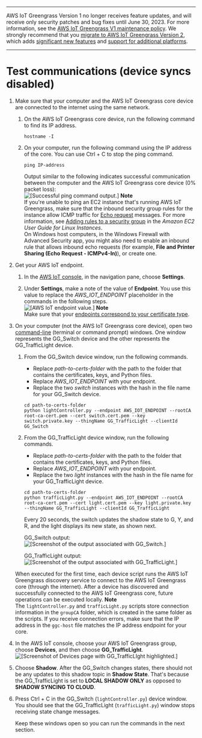 --------

AWS IoT Greengrass Version 1 no longer receives feature updates, and will receive only security patches and bug fixes until June 30, 2023\. For more information, see the [AWS IoT Greengrass V1 maintenance policy](https://docs.aws.amazon.com/greengrass/v1/developerguide/maintenance-policy.html)\. We strongly recommend that you [migrate to AWS IoT Greengrass Version 2](https://docs.aws.amazon.com/greengrass/v2/developerguide/move-from-v1.html), which adds [significant new features](https://docs.aws.amazon.com/greengrass/v2/developerguide/greengrass-v2-whats-new.html) and [support for additional platforms](https://docs.aws.amazon.com/greengrass/v2/developerguide/operating-system-feature-support-matrix.html)\.

--------

# Test communications \(device syncs disabled\)<a name="comms-disabled"></a>

1. <a name="ping-device"></a>Make sure that your computer and the AWS IoT Greengrass core device are connected to the internet using the same network\.

   1. On the AWS IoT Greengrass core device, run the following command to find its IP address\.

      ```
      hostname -I
      ```

   1. On your computer, run the following command using the IP address of the core\. You can use Ctrl \+ C to stop the ping command\.

      ```
      ping IP-address
      ```

      Output similar to the following indicates successful communication between the computer and the AWS IoT Greengrass core device \(0% packet loss\):  
![\[Successful ping command output.\]](http://docs.aws.amazon.com/greengrass/v1/developerguide/images/gg-get-started-075.5.png)
**Note**  
If you're unable to ping an EC2 instance that's running AWS IoT Greengrass, make sure that the inbound security group rules for the instance allow ICMP traffic for [Echo request](https://docs.aws.amazon.com/AWSEC2/latest/UserGuide/security-group-rules-reference.html#sg-rules-ping) messages\. For more information, see [ Adding rules to a security group](https://docs.aws.amazon.com/AWSEC2/latest/UserGuide/using-network-security.html#adding-security-group-rule) in the *Amazon EC2 User Guide for Linux Instances*\.  
On Windows host computers, in the Windows Firewall with Advanced Security app, you might also need to enable an inbound rule that allows inbound echo requests \(for example, **File and Printer Sharing \(Echo Request \- ICMPv4\-In\)**\), or create one\.

1. Get your AWS IoT endpoint\.

   1. <a name="iot-settings"></a>In the [AWS IoT console](https://console.aws.amazon.com/iot/), in the navigation pane, choose **Settings**\.

   1. <a name="iot-settings-endpoint"></a>Under **Settings**, make a note of the value of **Endpoint**\. You use this value to replace the *AWS\_IOT\_ENDPOINT* placeholder in the commands in the following steps\.  
![\[AWS IoT endpoint value.\]](http://docs.aws.amazon.com/greengrass/v1/developerguide/images/gg-get-started-075.7.png)
**Note**  
Make sure that your [endpoints correspond to your certificate type](gg-core.md#certificate-endpoints)\.

1. <a name="repeated-step"></a>On your computer \(not the AWS IoT Greengrass core device\), open two [command\-line](https://en.wikipedia.org/wiki/Command-line_interface) \(terminal or command prompt\) windows\. One window represents the GG\_Switch device and the other represents the GG\_TrafficLight device\.

   1. <a name="run-switch-device"></a>From the GG\_Switch device window, run the following commands\.
      + Replace *path\-to\-certs\-folder* with the path to the folder that contains the certificates, keys, and Python files\.
      + Replace *AWS\_IOT\_ENDPOINT* with your endpoint\.
      + Replace the two *switch* instances with the hash in the file name for your GG\_Switch device\.

      ```
      cd path-to-certs-folder
      python lightController.py --endpoint AWS_IOT_ENDPOINT --rootCA root-ca-cert.pem --cert switch.cert.pem --key switch.private.key --thingName GG_TrafficLight --clientId GG_Switch
      ```

   1. <a name="run-trafficlight-device"></a>From the GG\_TrafficLight device window, run the following commands\.
      + Replace *path\-to\-certs\-folder* with the path to the folder that contains the certificates, keys, and Python files\.
      + Replace *AWS\_IOT\_ENDPOINT* with your endpoint\.
      + Replace the two *light* instances with the hash in the file name for your GG\_TrafficLight device\.

      ```
      cd path-to-certs-folder
      python trafficLight.py --endpoint AWS_IOT_ENDPOINT --rootCA root-ca-cert.pem --cert light.cert.pem --key light.private.key --thingName GG_TrafficLight --clientId GG_TrafficLight
      ```

      Every 20 seconds, the switch updates the shadow state to G, Y, and R, and the light displays its new state, as shown next\.

      GG\_Switch output:  
![\[Screenshot of the output associated with GG_Switch.\]](http://docs.aws.amazon.com/greengrass/v1/developerguide/images/gg-get-started-083.png)

      GG\_TrafficLight output:  
![\[Screenshot of the output associated with GG_TrafficLight.\]](http://docs.aws.amazon.com/greengrass/v1/developerguide/images/gg-get-started-084.png)

   When executed for the first time, each device script runs the AWS IoT Greengrass discovery service to connect to the AWS IoT Greengrass core \(through the internet\)\. After a device has discovered and successfully connected to the AWS IoT Greengrass core, future operations can be executed locally\.
**Note**  
<a name="check-connection-info"></a> The `lightController.py` and `trafficLight.py` scripts store connection information in the `groupCA` folder, which is created in the same folder as the scripts\. If you receive connection errors, make sure that the IP address in the `ggc-host` file matches the IP address endpoint for your core\.

1. In the AWS IoT console, choose your AWS IoT Greengrass group, choose **Devices**, and then choose **GG\_TrafficLight**\.  
![\[Screenshot of Devices page with GG_TrafficLIght highlighted.\]](http://docs.aws.amazon.com/greengrass/v1/developerguide/images/gg-get-started-085.png)

1. Choose **Shadow**\. After the GG\_Switch changes states, there should not be any updates to this shadow topic in **Shadow State**\. That's because the GG\_TrafficLight is set to **LOCAL SHADOW ONLY** as opposed to **SHADOW SYNCING TO CLOUD**\.

1. Press Ctrl \+ C in the GG\_Switch \(`lightController.py`\) device window\. You should see that the GG\_TrafficLight \(`trafficLight.py`\) window stops receiving state change messages\.

   Keep these windows open so you can run the commands in the next section\.